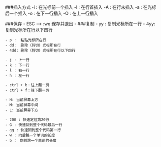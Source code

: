 ###插入方式
    -i : 在光标前一个插入
    -I : 在行首插入
    -A : 在行末插入
    -a : 在光标后一个插入
    -o : 在下一行插入
    -O : 在上一行插入

###保存
    - ESC --> :wq:保存并退出
    -
###复制
    - yy : 复制光标所在一行
    - 4yy: 复制光标所在行以下四行
    
    - p :  粘贴光标所在行
    - dd:  删除（剪切）光标所在行
    - 4dd: 删除（剪切）光标所在行以下四行
    
    - j : 上一行
    - k : 下一行
    - l : 右一行
    - h : 左一行
    
    - ctrl + b：往上翻一页
    - ctrl + f：往下翻一页
    
    - H: 当前屏幕上方
    - M: 当前屏幕中间
    - L: 当前屏幕下方
    
    - 20G : 快速定位第20行
    - G : 快速回到整个代码最后一行
    - gg : 快速回到整个代码第一行
    - w : 向后跳一个单词的长度
    - b ： 向前跳一个单词的长度
    
    
    
    
    
    
    
    
    
    
    
    
    
    
    
    
    
    
    
    
    
    
    